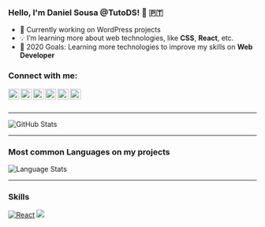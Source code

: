 ### Hello, I'm **Daniel Sousa** @TutoDS! 👋 🇵🇹

- 🔭 Currently working on WordPress projects
- 💡 I’m learning more about web technologies, like **CSS**, **React**, etc.
- 🥅 2020 Goals: Learning more technologies to improve my skills on **Web Developer**

### Connect with me:

<!-- [<img align="left" alt="codeSTACKr.com" width="22px" src="https://raw.githubusercontent.com/iconic/open-iconic/master/svg/globe.svg" />][website] -->
[<img align="left" alt="Facebook" width="22px" src="https://cdn.jsdelivr.net/npm/simple-icons@v3/icons/facebook.svg" />][facebook]
[<img align="left" alt="Twitter" width="22px" src="https://cdn.jsdelivr.net/npm/simple-icons@v3/icons/twitter.svg" />][twitter]
[<img align="left" alt="LinkedIn" width="22px" src="https://cdn.jsdelivr.net/npm/simple-icons@v3/icons/linkedin.svg" />][linkedin]
[<img align="left" alt="Instagram" width="22px" src="https://cdn.jsdelivr.net/npm/simple-icons@v3/icons/instagram.svg" />][instagram]
[<img align="left" alt="YouTube" width="22px" src="https://cdn.jsdelivr.net/npm/simple-icons@v3/icons/youtube.svg" />][youtube]
[<img align="left" alt="GitLab" width="22px" src="https://cdn.jsdelivr.net/npm/simple-icons@v3/icons/gitlab.svg" />][gitlab]

<br />
<br />

---

<img alt="GitHub Stats" src="https://github-readme-stats.vercel.app/api?username=TutoDS&show_icons=true&hide_border=true&theme=dark" />

---

### Most common **Languages** on my projects

<img alt="Language Stats" src="https://github-readme-stats.vercel.app/api/top-langs/?username=TutoDS&layout=compact&theme=dark&hide_border=true" />

[website]: https://daniel-sousa.com
[facebook]: https://facebook.com/tutods2014
[twitter]: https://twitter.com/tutods
[youtube]: https://youtube.com/tutods2014
[instagram]: https://instagram.com/tutods2014
[linkedin]: https://www.linkedin.com/in/daniel-sousa-tutods/
[gitlab]: https://gitlab.com/jdaniel.asousa

----

### Skills


<p>
  <a href="#"><img src="https://img.shields.io/badge/react%20-%2320232a.svg?&style=for-the-badge&logo=react&logoColor=%2361DAFB" alt="React"/></a>
  <a href="#"><img src="https://img.shields.io/badge/express.js%20-%23404d59.svg?&style=for-the-badge"/></a>
  <a href="#">
</p>
